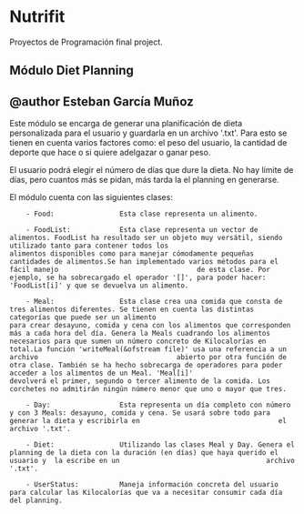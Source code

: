 # Nutrifit
Proyectos de Programación final project.

## Módulo Diet Planning
@author Esteban García Muñoz
-

Este módulo se encarga de generar una planificación de dieta personalizada para el usuario y guardarla en un archivo '.txt'. Para esto se tienen en cuenta varios factores como: el peso del usuario, la cantidad de deporte que hace o si quiere adelgazar o ganar peso. 

El usuario podrá elegir el número de días que dure la dieta. No hay límite de días, pero cuantos más se pidan, más tarda la el planning en generarse. 

El módulo cuenta con las siguientes clases:

        - Food:                Esta clase representa un alimento.
        
        - FoodList:            Esta clase representa un vector de alimentos. FoodList ha resultado ser un objeto muy versátil, siendo utilizado tanto para contener todos los                                alimentos disponibles como para manejar cómodamente pequeñas cantidades de alimentos.Se han implementado varios métodos para el fácil manejo                                  de esta clase. Por ejemplo, se ha sobrecargado el operador '[]', para poder hacer: 'FoodList[i]' y que se devuelva un alimento.
        
        - Meal:                Esta clase crea una comida que consta de tres alimentos diferentes. Se tienen en cuenta las distintas categorías que puede ser un alimento                                    para crear desayuno, comida y cena con los alimentos que corresponden más a cada hora del día. Genera la Meals cuadrando los alimentos                                        necesarios para que sumen un número concreto de Kilocalorías en total.La función 'writeMeal(&ofstream file)' usa una referencia a un archivo                                  abierto por otra función de otra clase. También se ha hecho sobrecarga de operadores para poder acceder a los alimentos de un Meal. 'Meal[i]'                                 devolverá el primer, segundo o tercer alimento de la comida. Los corchetes no admitirán ningún número menor que uno o mayor que tres.
                               
        - Day:                 Esta representa un día completo con número y con 3 Meals: desayuno, comida y cena. Se usará sobre todo para generar la dieta y escribirla en                                  el archivo '.txt'.

        - Diet:                Utilizando las clases Meal y Day. Genera el planning de la dieta con la duración (en días) que haya querido el usuario y  la escribe en un                                    archivo '.txt'.

        - UserStatus:          Maneja información concreta del usuario para calcular las Kilocalorías que va a necesitar consumir cada día del planning.

